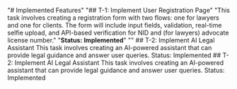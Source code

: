 "# Implemented Features" 
"## T-1: Implement User Registration Page" 
"This task involves creating a registration form with two flows: one for lawyers and one for clients. The form will include input fields, validation, real-time selfie upload, and API-based verification for NID and (for lawyers) advocate license number." 
"**Status: Implemented**" 
"" 
# #   T - 2 :   I m p l e m e n t   A I   L e g a l   A s s i s t a n t  
 T h i s   t a s k   i n v o l v e s   c r e a t i n g   a n   A I - p o w e r e d   a s s i s t a n t   t h a t   c a n   p r o v i d e   l e g a l   g u i d a n c e   a n d   a n s w e r   u s e r   q u e r i e s .  
 * * S t a t u s :   I m p l e m e n t e d * *  
 # #   T - 2 :   I m p l e m e n t   A I   L e g a l   A s s i s t a n t  
 T h i s   t a s k   i n v o l v e s   c r e a t i n g   a n   A I - p o w e r e d   a s s i s t a n t   t h a t   c a n   p r o v i d e   l e g a l   g u i d a n c e   a n d   a n s w e r   u s e r   q u e r i e s .  
 * * S t a t u s :   I m p l e m e n t e d * *  
  
 
